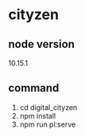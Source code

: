 # cityzen

## node version
10.15.1

## command
1. cd digital_cityzen
2. npm install
3. npm run pl:serve
